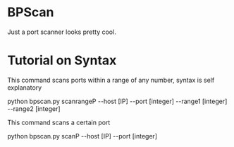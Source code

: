 # BPScan
Just a port scanner looks pretty cool.


# Tutorial on Syntax


This command scans ports within a range of any number, syntax is self explanatory

python bpscan.py scanrangeP --host [IP] --port [integer] --range1 [integer] --range2 [integer]



This command scans a certain port

python bpscan.py scanP --host [IP] --port [integer]
